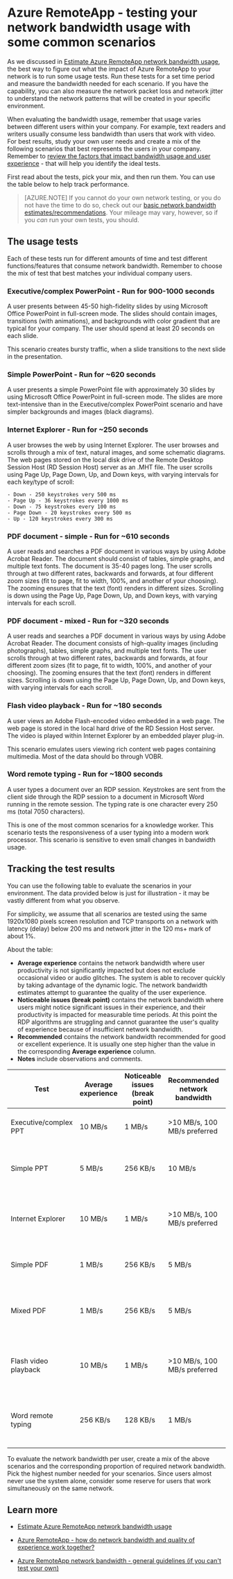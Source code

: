 <properties 
    pageTitle="Azure RemoteApp - testing your network bandwidth usage with some common scenarios | Microsoft Azure"
	description="Learn how about common usage scenarios that can help you figure out your network bandwidth needs for Azure RemoteApp."
	services="remoteapp"
	documentationCenter="" 
	authors="lizap" 
	manager="mbaldwin" />

<tags 
    ms.service="remoteapp" 
    ms.workload="compute" 
    ms.tgt_pltfrm="na" 
    ms.devlang="na" 
    ms.topic="article" 
    ms.date="03/31/2016" 
    ms.author="elizapo" />
    
# Azure RemoteApp - testing your network bandwidth usage with some common scenarios

As we discussed in [Estimate Azure RemoteApp network bandwidth usage](remoteapp-bandwidth.md), the best way to figure out what the impact of Azure RemoteApp to your network is to run some usage tests. Run these tests for a set time period and measure the bandwidth needed for each scenario. If you have the capability, you can also measure the network packet loss and network jitter to understand the network patterns that will be created in your specific environment.

    
When evaluating the bandwidth usage, remember that usage varies between different users within your company. For example, text readers and writers usually consume less bandwidth than users that work with video. For best results, study your own user needs and create a mix of the following scenarios that best represents the users in your company. Remember to [review the factors that impact bandwidth usage and user experience](remoteapp-bandwidthexperience.md) - that will help you identify the ideal tests.

First read about the tests, pick your mix, and then run them. You can use the table below to help track performance.

>[AZURE.NOTE] If you cannot do your own network testing, or you do not have the time to do so, check out our [basic network bandwidth estimates/recommendations](remoteapp-bandwidthguidelines.md). Your mileage may vary, however, so if you *can* run your own tests, you should.


## The usage tests
Each of these tests run for different amounts of time and test different functions/features that consume network bandwidth. Remember to choose the mix of test that best matches your individual company users.
 
### Executive/complex PowerPoint - Run for 900-1000 seconds

A user presents between 45-50 high-fidelity slides by using Microsoft Office PowerPoint in full-screen mode. The slides should contain images, transitions (with animations), and backgrounds with color gradient that are typical for your company. The user should spend at least 20 seconds on each slide.
    
This scenario creates bursty traffic, when a slide transitions to the next slide in the presentation.
    
### Simple PowerPoint - Run for ~620 seconds

A user presents a simple PowerPoint file with approximately 30 slides by using Microsoft Office PowerPoint in full-screen mode. The slides are more text-intensive than in the Executive/complex PowerPoint scenario and have simpler backgrounds and images (black diagrams). 
    
### Internet Explorer - Run for ~250 seconds

A user browses the web by using Internet Explorer. The user browses and scrolls through a mix of text, natural images, and some schematic diagrams. The web pages stored on the local disk drive of the Remote Desktop Session Host (RD Session Host) server as an .MHT file. The user scrolls using Page Up, Page Down, Up, and Down keys, with varying intervals for each key/type of scroll:
    
    - Down - 250 keystrokes very 500 ms
    - Page Up - 36 keystrokes every 1000 ms
    - Down - 75 keystrokes every 100 ms
    - Page Down - 20 keystrokes every 500 ms
    - Up - 120 keystrokes every 300 ms
    
### PDF document - simple - Run for ~610 seconds
A user reads and searches a PDF document in various ways by using Adobe Acrobat Reader. The document should consist of tables, simple graphs, and multiple text fonts. The document is 35-40 pages long. The user scrolls through at two different rates, backwards and forwards, at four different zoom sizes (fit to page, fit to width, 100%, and another of your choosing). The zooming ensures that the text (font) renders in different sizes. Scrolling is down using the Page Up, Page Down, Up, and Down keys, with varying intervals for each scroll.

### PDF document - mixed - Run for ~320 seconds
A user reads and searches a PDF document in various ways by using Adobe Acrobat Reader. The document consists of high-quality images (including photographs), tables, simple graphs, and multiple text fonts. The user scrolls through at two different rates, backwards and forwards, at four different zoom sizes (fit to page, fit to width, 100%, and another of your choosing). The zooming ensures that the text (font) renders in different sizes. Scrolling is down using the Page Up, Page Down, Up, and Down keys, with varying intervals for each scroll.

### Flash video playback - Run for ~180 seconds
A user views an Adobe Flash-encoded video embedded in a web page. The web page is stored in the local hard drive of the RD Session Host server. The video is played within Internet Explorer by an embedded player plug-in.

This scenario emulates users viewing rich content web pages containing multimedia. Most of the data should bo through VOBR.

### Word remote typing - Run for ~1800 seconds
A user types a document over an RDP session. Keystrokes are sent from the client side through the RDP session to a document in Microsoft Word running in the remote session. The typing rate is one character every 250 ms (total 7050 characters). 

This is one of the most common scenarios for a knowledge worker. This scenario tests the responsiveness of a user typing into a modern work processor. This scenario is sensitive to even small changes in bandwidth usage.

## Tracking the test results

You can use the following table to evaluate the scenarios in your environment. The data provided below is just for illustration - it may be vastly different from what you observe. 

For simplicity, we assume that all scenarios are tested using the same 1920x1080 pixels screen resolution and TCP transports on a network with latency (delay) below 200 ms and network jitter in the 120 ms+ mark of about 1%.

About the table:
- **Average experience** contains the network bandwidth where user productivity is not significantly impacted but does not exclude occasional video or audio glitches. The system is able to recover quickly by taking advantage of the dynamic logic. The network bandwidth estimates attempt to guarantee the quality of the user experience.
 - **Noticeable issues (break point)** contains the network bandwidth where users might notice significant issues in their experience, and their productivity is impacted for measurable time periods. At this point the RDP algorithms are struggling and cannot guarantee the user's quality of experience because of insufficient network bandwidth.
 - **Recommended** contains the network bandwidth recommended for good or excellent experience. It is usually one step higher than the value in the corresponding **Average experience** column.
 - **Notes** include observations and comments.
 
| Test                  | Average experience | Noticeable issues (break point) | Recommended network bandwidth | Notes                                                              |
|-----------------------|--------------------|---------------------------------|-------------------------------|--------------------------------------------------------------------|
| Executive/complex PPT | 10 MB/s             | 1 MB/s                           | >10 MB/s, 100 MB/s preferred    | At 1 MB/s many animations are lost                                   |
| Simple PPT            | 5 MB/s              | 256 KB/s                         | 10 MB/s                        | At 256 KB/s the slides load with noticeable delay                   |
| Internet Explorer     | 10 MB/s             | 1 MB/s                           | >10 MB/s, 100 MB/s preferred    | At 1 MB/s web videos are blurry and choppy, fast scrolling has issues |
| Simple PDF            | 1 MB/s              | 256 KB/s                         | 5 MB/s                         | At 256 KB/s it takes a while to load the page                       |
| Mixed PDF             | 1 MB/s             | 256 KB/s                         | 5 MB/s                         | At 256 KB/s the page takes a considerable amount of time to load    |
| Flash video playback  | 10 MB/s             | 1 MB/s                           | >10 MB/s, 100 MB/s preferred    | At 1 MB/s the video is grainy and some frames are dropped           |
| Word remote typing    | 256 KB/s            | 128 KB/s                         | 1 MB/s                         | At 256 KB/s user may notice the time between keystrokes             |

To evaluate the network bandwidth per user, create a mix of the above scenarios and the corresponding proportion of required network bandwidth. Pick the highest number needed for your scenarios. Since users almost never use the system alone, consider some reserve for users that work simultaneously on the same network.
     
## Learn more
- [Estimate Azure RemoteApp network bandwidth usage](remoteapp-bandwidth.md)

- [Azure RemoteApp - how do network bandwidth and quality of experience work together?](remoteapp-bandwidthexperience.md)

- [Azure RemoteApp network bandwidth - general guidelines (if you can't test your own)](remoteapp-bandwidthguidelines.md)